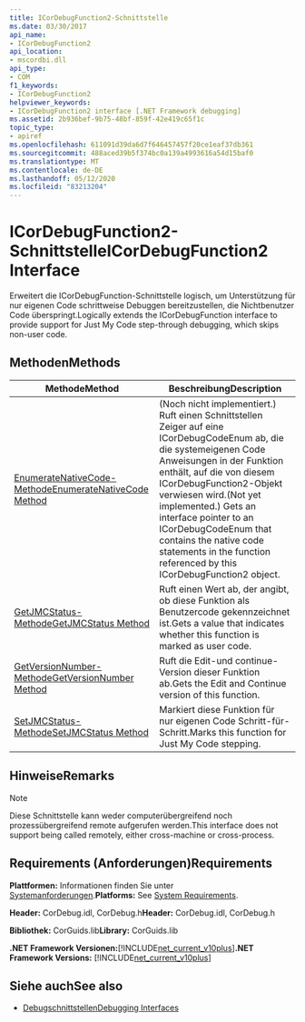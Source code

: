 ```yaml
---
title: ICorDebugFunction2-Schnittstelle
ms.date: 03/30/2017
api_name:
- ICorDebugFunction2
api_location:
- mscordbi.dll
api_type:
- COM
f1_keywords:
- ICorDebugFunction2
helpviewer_keywords:
- ICorDebugFunction2 interface [.NET Framework debugging]
ms.assetid: 2b936bef-9b75-48bf-859f-42e419c65f1c
topic_type:
- apiref
ms.openlocfilehash: 611091d39da6d7f646457457f20ce1eaf37db361
ms.sourcegitcommit: 488aced39b5f374bc0a139a4993616a54d15baf0
ms.translationtype: MT
ms.contentlocale: de-DE
ms.lasthandoff: 05/12/2020
ms.locfileid: "83213204"
---
```

# <a name="icordebugfunction2-interface"></a><span data-ttu-id="0ec66-102">ICorDebugFunction2-Schnittstelle</span><span class="sxs-lookup"><span data-stu-id="0ec66-102">ICorDebugFunction2 Interface</span></span>

<span data-ttu-id="0ec66-103">Erweitert die ICorDebugFunction-Schnittstelle logisch, um Unterstützung für nur eigenen Code schrittweise Debuggen bereitzustellen, die Nichtbenutzer Code überspringt.</span><span class="sxs-lookup"><span data-stu-id="0ec66-103">Logically extends the ICorDebugFunction interface to provide support for Just My Code step-through debugging, which skips non-user code.</span></span>  
  
## <a name="methods"></a><span data-ttu-id="0ec66-104">Methoden</span><span class="sxs-lookup"><span data-stu-id="0ec66-104">Methods</span></span>  
  
|<span data-ttu-id="0ec66-105">Methode</span><span class="sxs-lookup"><span data-stu-id="0ec66-105">Method</span></span>|<span data-ttu-id="0ec66-106">Beschreibung</span><span class="sxs-lookup"><span data-stu-id="0ec66-106">Description</span></span>|  
|------------|-----------------|  
|[<span data-ttu-id="0ec66-107">EnumerateNativeCode-Methode</span><span class="sxs-lookup"><span data-stu-id="0ec66-107">EnumerateNativeCode Method</span></span>](icordebugfunction2-enumeratenativecode-method.md)|<span data-ttu-id="0ec66-108">(Noch nicht implementiert.) Ruft einen Schnittstellen Zeiger auf eine ICorDebugCodeEnum ab, die die systemeigenen Code Anweisungen in der Funktion enthält, auf die von diesem ICorDebugFunction2-Objekt verwiesen wird.</span><span class="sxs-lookup"><span data-stu-id="0ec66-108">(Not yet implemented.) Gets an interface pointer to an ICorDebugCodeEnum that contains the native code statements in the function referenced by this ICorDebugFunction2 object.</span></span>|  
|[<span data-ttu-id="0ec66-109">GetJMCStatus-Methode</span><span class="sxs-lookup"><span data-stu-id="0ec66-109">GetJMCStatus Method</span></span>](icordebugfunction2-getjmcstatus-method.md)|<span data-ttu-id="0ec66-110">Ruft einen Wert ab, der angibt, ob diese Funktion als Benutzercode gekennzeichnet ist.</span><span class="sxs-lookup"><span data-stu-id="0ec66-110">Gets a value that indicates whether this function is marked as user code.</span></span>|  
|[<span data-ttu-id="0ec66-111">GetVersionNumber-Methode</span><span class="sxs-lookup"><span data-stu-id="0ec66-111">GetVersionNumber Method</span></span>](icordebugfunction2-getversionnumber-method.md)|<span data-ttu-id="0ec66-112">Ruft die Edit-und continue-Version dieser Funktion ab.</span><span class="sxs-lookup"><span data-stu-id="0ec66-112">Gets the Edit and Continue version of this function.</span></span>|  
|[<span data-ttu-id="0ec66-113">SetJMCStatus-Methode</span><span class="sxs-lookup"><span data-stu-id="0ec66-113">SetJMCStatus Method</span></span>](icordebugfunction2-setjmcstatus-method.md)|<span data-ttu-id="0ec66-114">Markiert diese Funktion für nur eigenen Code Schritt-für-Schritt.</span><span class="sxs-lookup"><span data-stu-id="0ec66-114">Marks this function for Just My Code stepping.</span></span>|  
  
## <a name="remarks"></a><span data-ttu-id="0ec66-115">Hinweise</span><span class="sxs-lookup"><span data-stu-id="0ec66-115">Remarks</span></span>  
  
> [!NOTE]
> <span data-ttu-id="0ec66-116">Diese Schnittstelle kann weder computerübergreifend noch prozessübergreifend remote aufgerufen werden.</span><span class="sxs-lookup"><span data-stu-id="0ec66-116">This interface does not support being called remotely, either cross-machine or cross-process.</span></span>  
  
## <a name="requirements"></a><span data-ttu-id="0ec66-117">Requirements (Anforderungen)</span><span class="sxs-lookup"><span data-stu-id="0ec66-117">Requirements</span></span>  
 <span data-ttu-id="0ec66-118">**Plattformen:** Informationen finden Sie unter [Systemanforderungen](../../get-started/system-requirements.md).</span><span class="sxs-lookup"><span data-stu-id="0ec66-118">**Platforms:** See [System Requirements](../../get-started/system-requirements.md).</span></span>  
  
 <span data-ttu-id="0ec66-119">**Header:** CorDebug.idl, CorDebug.h</span><span class="sxs-lookup"><span data-stu-id="0ec66-119">**Header:** CorDebug.idl, CorDebug.h</span></span>  
  
 <span data-ttu-id="0ec66-120">**Bibliothek:** CorGuids.lib</span><span class="sxs-lookup"><span data-stu-id="0ec66-120">**Library:** CorGuids.lib</span></span>  
  
 <span data-ttu-id="0ec66-121">**.NET Framework Versionen:**[!INCLUDE[net_current_v10plus](../../../../includes/net-current-v10plus-md.md)]</span><span class="sxs-lookup"><span data-stu-id="0ec66-121">**.NET Framework Versions:** [!INCLUDE[net_current_v10plus](../../../../includes/net-current-v10plus-md.md)]</span></span>  
  
## <a name="see-also"></a><span data-ttu-id="0ec66-122">Siehe auch</span><span class="sxs-lookup"><span data-stu-id="0ec66-122">See also</span></span>

- [<span data-ttu-id="0ec66-123">Debugschnittstellen</span><span class="sxs-lookup"><span data-stu-id="0ec66-123">Debugging Interfaces</span></span>](debugging-interfaces.md)
